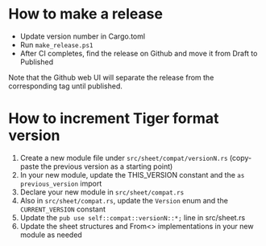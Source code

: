 # How to make a release

- Update version number in Cargo.toml
- Run `make_release.ps1`
- After CI completes, find the release on Github and move it from Draft to Published

Note that the Github web UI will separate the release from the corresponding tag until published.

# How to increment Tiger format version

1. Create a new module file under `src/sheet/compat/versionN.rs` (copy-paste the previous version as a starting point)
2. In your new module, update the THIS_VERSION constant and the `as previous_version` import
3. Declare your new module in `src/sheet/compat.rs`
4. Also in `src/sheet/compat.rs`, update the `Version` enum and the `CURRENT_VERSION` constant
5. Update the `pub use self::compat::versionN::*;` line in src/sheet.rs
6. Update the sheet structures and From<> implementations in your new module as needed
